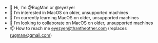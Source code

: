 - 👋 Hi, I’m @RugMan  or @eyezyer
- 👀 I’m interested in MacOS on older, unsupported machines
- 🌱 I’m currently learning MacOS on older, unsupported machines
- 💞️ I’m looking to collaborate on MacOS on older, unsupported machines
- 📫 How to reach me eyezyer@thantheother.com (replaces rugman@gmail.com)

<!---
RugMan/RugMan is a ✨ special ✨ repository because its `README.md` (this file) appears on your GitHub profile.
You can click the Preview link to take a look at your changes.
--->

